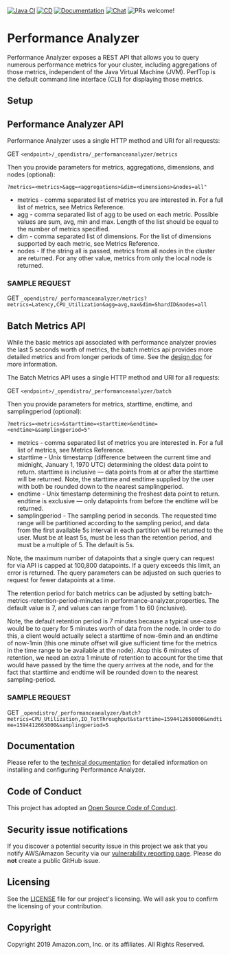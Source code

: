 [![Java CI](https://github.com/opendistro-for-elasticsearch/performance-analyzer/workflows/Java%20CI/badge.svg)](https://github.com/opendistro-for-elasticsearch/performance-analyzer/actions?query=workflow%3A%22Java+CI%22)
[![CD](https://github.com/opendistro-for-elasticsearch/performance-analyzer/workflows/CD/badge.svg)](https://github.com/opendistro-for-elasticsearch/performance-analyzer/actions?query=workflow%3ACD)
[![Documentation](https://img.shields.io/badge/api-reference-blue.svg)](https://opendistro.github.io/for-elasticsearch-docs/docs/pa/)
[![Chat](https://img.shields.io/badge/chat-on%20forums-blue)](https://discuss.opendistrocommunity.dev/c/performance-analyzer/)
![PRs welcome!](https://img.shields.io/badge/PRs-welcome!-success)

# Performance Analyzer
Performance Analyzer exposes a REST API that allows you to query numerous performance metrics for your cluster, including aggregations of those metrics, independent of the Java Virtual Machine (JVM). PerfTop is the default command line interface (CLI) for displaying those metrics.

## Setup



## Performance Analyzer API
Performance Analyzer uses a single HTTP method and URI for all requests:

GET `<endpoint>/_opendistro/_performanceanalyzer/metrics`

Then you provide parameters for metrics, aggregations, dimensions, and nodes (optional):

```
?metrics=<metrics>&agg=<aggregations>&dim=<dimensions>&nodes=all"
```

* metrics - comma separated list of metrics you are interested in. For a full list of metrics, see Metrics Reference.
* agg - comma separated list of agg to be used on each metric. Possible values are sum, avg, min and max. Length of the list should be equal to the number of metrics specified.
* dim - comma separated list of dimensions. For the list of dimensions supported by each metric, see Metrics Reference.
* nodes - If the string all is passed, metrics from all nodes in the cluster are returned. For any other value, metrics from only the local node is returned.

### SAMPLE REQUEST
GET `_opendistro/_performanceanalyzer/metrics?metrics=Latency,CPU_Utilization&agg=avg,max&dim=ShardID&nodes=all`


## Batch Metrics API
While the basic metrics api associated with performance analyzer provies the last 5 seconds worth of metrics, the batch metrics api provides more detailed metrics and from longer periods of time. See the [design doc](https://github.com/opendistro-for-elasticsearch/performance-analyzer-rca/blob/master/docs/batch-metrics-api.md) for more information.

The Batch Metrics API uses a single HTTP method and URI for all requests:

GET `<endpoint>/_opendistro/_performanceanalyzer/batch`

Then you provide parameters for metrics, starttime, endtime, and samplingperiod (optional):

```
?metrics=<metrics>&starttime=<starttime>&endtime=<endtime>&samplingperiod=5"
```

* metrics - comma separated list of metrics you are interested in. For a full list of metrics, see Metrics Reference.
* starttime - Unix timestamp (difference between the current time and midnight, January 1, 1970 UTC) determining the oldest data point to return. starttime is inclusive — data points from at or after the starttime will be returned. Note, the starttime and endtime supplied by the user with both be rounded down to the nearest samplingperiod.
* endtime - Unix timestamp determining the freshest data point to return. endtime is exclusive — only datapoints from before the endtime will be returned.
* samplingperiod - The sampling period in seconds. The requested time range will be partitioned according to the sampling period, and data from the first available 5s interval in each partition will be returned to the user. Must be at least 5s, must be less than the retention period, and must be a multiple of 5. The default is 5s.

Note, the maximum number of datapoints that a single query can request for via API is capped at 100,800 datapoints. If a query exceeds this limit, an error is returned. The query parameters can be adjusted on such queries to request for fewer datapoints at a time.

The retention period for batch metrics can be adjusted by setting batch-metrics-retention-period-minutes in performance-analyzer.properties. The default value is 7, and values can range from 1 to 60 (inclusive).

Note, the default retention period is 7 minutes because a typical use-case would be to query for 5 minutes worth of data from the node. In order to do this, a client would actually select a starttime of now-6min and an endtime of now-1min (this one minute offset will give sufficient time for the metrics in the time range to be available at the node). Atop this 6 minutes of retention, we need an extra 1 minute of retention to account for the time that would have passed by the time the query arrives at the node, and for the fact that starttime and endtime will be rounded down to the nearest sampling-period.

### SAMPLE REQUEST
GET `_opendistro/_performanceanalyzer/batch?metrics=CPU_Utilization,IO_TotThroughput&starttime=1594412650000&endtime=1594412665000&samplingperiod=5`


## Documentation

Please refer to the [technical documentation](https://opendistro.github.io/for-elasticsearch-docs/) for detailed information on installing and configuring Performance Analyzer.

## Code of Conduct

This project has adopted an [Open Source Code of Conduct](https://opendistro.github.io/for-elasticsearch/codeofconduct.html).


## Security issue notifications

If you discover a potential security issue in this project we ask that you notify AWS/Amazon Security via our [vulnerability reporting page](http://aws.amazon.com/security/vulnerability-reporting/). Please do **not** create a public GitHub issue.


## Licensing

See the [LICENSE](./LICENSE) file for our project's licensing. We will ask you to confirm the licensing of your contribution.

## Copyright

Copyright 2019 Amazon.com, Inc. or its affiliates. All Rights Reserved.



